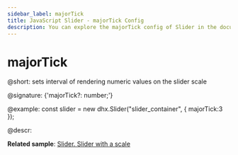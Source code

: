 ```yaml
---
sidebar_label: majorTick
title: JavaScript Slider - majorTick Config 
description: You can explore the majorTick config of Slider in the documentation of the DHTMLX JavaScript UI library. Browse developer guides and API reference, try out code examples and live demos, and download a free 30-day evaluation version of DHTMLX Suite 7.
---
```


# majorTick

@short: sets interval of rendering numeric values on the slider scale

@signature: {'majorTick?: number;'}

@example:
const slider = new dhx.Slider("slider_container", { 
    majorTick:3
});

@descr:

**Related sample**: [Slider. Slider with a scale](https://snippet.dhtmlx.com/4a6l7cyy)

[comment]: # (@related: slider/initializing_slider.md#configuration-properties slider/configuring_slider.md#scale-settings)
